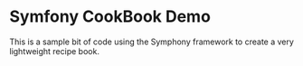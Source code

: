 Symfony CookBook Demo
========================

This is a sample bit of code using the Symphony framework to create a very lightweight recipe book.
